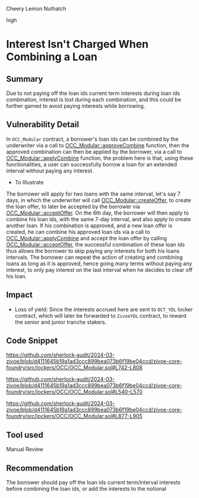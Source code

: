 Cheery Lemon Nuthatch

high

# Interest Isn't Charged When Combining a Loan

## Summary
Due to not paying off the loan ids current term interests during loan ids combination, interest is lost during each combination, and this could be further gamed to avoid paying interests while borrowing.
## Vulnerability Detail
In `OCC_Modular` contract, a borrower's loan ids can be combined by the underwriter via a call to [OCC_Modular::approveCombine](https://github.com/sherlock-audit/2024-03-zivoe/blob/d4111645b19a1ad3ccc899bea073b6f19be04ccd/zivoe-core-foundry/src/lockers/OCC/OCC_Modular.sol#L877-L905) function, then the approved combination can then be applied by the borrower, via a call to [OCC_Modular::applyCombine](https://github.com/sherlock-audit/2024-03-zivoe/blob/d4111645b19a1ad3ccc899bea073b6f19be04ccd/zivoe-core-foundry/src/lockers/OCC/OCC_Modular.sol#L742-L808) function, the problem here is that, using these functionalities, a user can successfully borrow a loan for an extended interval without paying any interest.

+ To Illustrate

The borrower will apply for two loans with the same interval, let's say 7 days, in which the underwriter will call [OCC_Modular::createOffer](https://github.com/sherlock-audit/2024-03-zivoe/blob/d4111645b19a1ad3ccc899bea073b6f19be04ccd/zivoe-core-foundry/src/lockers/OCC/OCC_Modular.sol#L540-L570), to create the loan offer, to later be accepted by the borrower via [OCC_Modular::acceptOffer](https://github.com/sherlock-audit/2024-03-zivoe/blob/d4111645b19a1ad3ccc899bea073b6f19be04ccd/zivoe-core-foundry/src/lockers/OCC/OCC_Modular.sol#L461-L487).
On the 6th day, the borrower will then apply to combine his loan ids, with the same 7-day interval, and also apply to create another loan. If his combination is approved, and a new loan offer is created, he can combine his approved loan ids via a call to [OCC_Modular::applyCombine](https://github.com/sherlock-audit/2024-03-zivoe/blob/d4111645b19a1ad3ccc899bea073b6f19be04ccd/zivoe-core-foundry/src/lockers/OCC/OCC_Modular.sol#L742-L808) and accept the loan offer by calling [OCC_Modular::acceptOffer](https://github.com/sherlock-audit/2024-03-zivoe/blob/d4111645b19a1ad3ccc899bea073b6f19be04ccd/zivoe-core-foundry/src/lockers/OCC/OCC_Modular.sol#L461-L487), the successful combination of these loan ids thus allows the borrower to skip paying any interests for both his loans intervals. The borrower can repeat the action of creating and combining loans as long as it is approved, hence going many terms without paying any interest, to only pay interest on the last interval when he decides to clear off his loan.

## Impact
+ Loss of yield: Since the interests accrued here are sent to `OCT_YDL` locker contract, which will later be forwarded to `ZivoeYDL` contract, to reward the senior and junior tranche stakers.
## Code Snippet
https://github.com/sherlock-audit/2024-03-zivoe/blob/d4111645b19a1ad3ccc899bea073b6f19be04ccd/zivoe-core-foundry/src/lockers/OCC/OCC_Modular.sol#L742-L808

https://github.com/sherlock-audit/2024-03-zivoe/blob/d4111645b19a1ad3ccc899bea073b6f19be04ccd/zivoe-core-foundry/src/lockers/OCC/OCC_Modular.sol#L540-L570

https://github.com/sherlock-audit/2024-03-zivoe/blob/d4111645b19a1ad3ccc899bea073b6f19be04ccd/zivoe-core-foundry/src/lockers/OCC/OCC_Modular.sol#L877-L905
## Tool used

Manual Review

## Recommendation
The borrower should pay off the loan ids current term/interval interests before combining the loan ids, or add the interests to the notional

